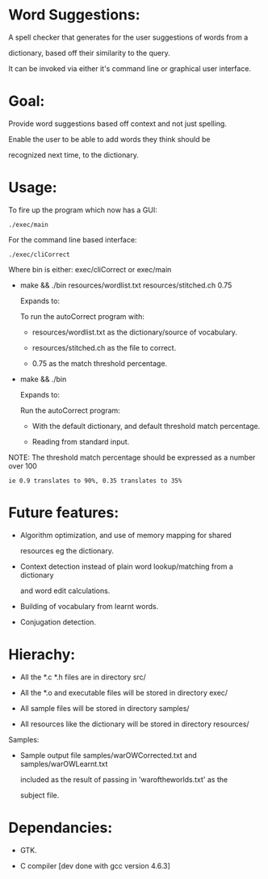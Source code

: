 Word Suggestions:
==============================================================================

  A spell checker that generates for the user suggestions of words from a 

  dictionary, based off their similarity to the query.

  It can be invoked via either it's command line or graphical user interface. 

Goal: 
=====
  Provide word suggestions based off context and not just spelling. 

  Enable the user to be able to add words they think should be 

  recognized next time, to the dictionary.

Usage:
========
  To fire up the program which now has a GUI:

    ./exec/main

  For the command line based interface:

    ./exec/cliCorrect

  Where bin is either: exec/cliCorrect or exec/main

  + make && ./bin resources/wordlist.txt resources/stitched.ch 0.75

    Expands to:

      To run the autoCorrect program with:

	+  resources/wordlist.txt as the dictionary/source of vocabulary.

	+  resources/stitched.ch as the file to correct.

	+  0.75 as the match threshold percentage.

  + make && ./bin

    Expands to:

      Run the autoCorrect program:

      + With the default dictionary, and default threshold match percentage.

      + Reading from standard input.

  NOTE: The threshold match percentage should be expressed as a number over 100

	ie 0.9 translates to 90%, 0.35 translates to 35%

Future features:
=================

  + Algorithm optimization, and use of memory mapping for shared 

    resources eg the dictionary.

  + Context detection instead of plain word lookup/matching from a dictionary 

    and word edit calculations.

  + Building of vocabulary from learnt words.

  + Conjugation detection. 

Hierachy:
==========

  + All the \*.c \*.h files are in directory src/

  + All the \*.o and executable files will be stored in directory exec/

  + All sample files will be stored in directory samples/

  + All resources like the dictionary will be stored in directory resources/

Samples:

  + Sample output file samples/warOWCorrected.txt and samples/warOWLearnt.txt 

    included as the result of passing in 'waroftheworlds.txt' as the 

    subject file.


Dependancies:
=============

  + GTK. 
  
  + C compiler [dev done with gcc version 4.6.3]
